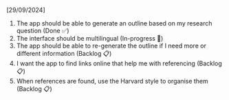 [29/09/2024]
1. The app should be able to generate an outline based on my research question (Done ✅)
2. The interface should be multilingual (In-progress 🔄)
3. The app should be able to re-generate the outline if I need more or different information (Backlog 📋)
4. I want the app to find links online that help me with referencing (Backlog 📋)
5. When references are found, use the Harvard style to organise them (Backlog 📋)